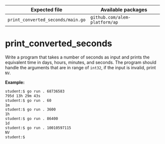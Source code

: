 | Expected file                     | Available packages            |
| --------------------------------- | ----------------------------- |
| `print_converted_seconds/main.go` | `github.com/alem-platform/ap` |

# print_converted_seconds

Write a program that takes a number of seconds as input and prints the equivalent time in days, hours, minutes, and seconds. The program should handle the arguments that are in range of `int32`, if the input is invalid, print `NV`.

**Example:**

```sh
student:$ go run . 68736583
795d 13h 29m 43s
student:$ go run . 60
1m
student:$ go run . 3600
1h
student:$ go run . 86400
1d
student:$ go run . 10010597115
NV
student:$
```
